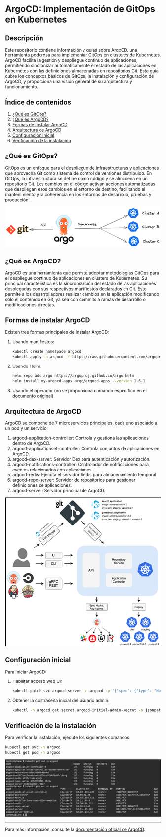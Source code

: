 # ArgoCD: Implementación de GitOps en Kubernetes

## Descripción

Este repositorio contiene información y guías sobre ArgoCD, una herramienta poderosa para implementar GitOps en clústeres de Kubernetes. ArgoCD facilita la gestión y despliegue continuo de aplicaciones, permitiendo sincronizar automáticamente el estado de las aplicaciones en Kubernetes con las definiciones almacenadas en repositorios Git. Esta guía cubre los conceptos básicos de GitOps, la instalación y configuración de ArgoCD, y proporciona una visión general de su arquitectura y funcionamiento.

## Índice de contenidos
1. [¿Qué es GitOps?](#qué-es-gitops)
2. [¿Qué es ArgoCD?](#qué-es-argocd)
3. [Formas de instalar ArgoCD](#formas-de-instalar-argocd)
4. [Arquitectura de ArgoCD](#arquitectura-de-argocd)
5. [Configuración inicial](#configuración-inicial)
6. [Verificación de la instalación](#verificación-de-la-instalación)

## ¿Qué es GitOps?

GitOps es un enfoque para el despliegue de infraestructuras y aplicaciones que aprovecha Git como sistema de control de versiones distribuido. En GitOps, la infraestructura se define como código y se almacena en un repositorio Git. Los cambios en el código activan acciones automatizadas que despliegan esos cambios en el entorno de destino, facilitando el mantenimiento y la coherencia en los entornos de desarrollo, pruebas y producción.

![Diagrama GitOps](https://github.com/Andherson333333/k8s/blob/main/Instalacion%20ArgoCD/imagenes/argocd-sync-flow.png)

## ¿Qué es ArgoCD?

ArgoCD es una herramienta que permite adoptar metodologías GitOps para el despliegue continuo de aplicaciones en clústers de Kubernetes. Su principal característica es la sincronización del estado de las aplicaciones desplegadas con sus respectivos manifiestos declarados en Git. Esto permite a los desarrolladores realizar cambios en la aplicación modificando solo el contenido en Git, ya sea con commits a ramas de desarrollo o modificaciones directas.

## Formas de instalar ArgoCD

Existen tres formas principales de instalar ArgoCD:

1. Usando manifiestos:
   ```bash
   kubectl create namespace argocd
   kubectl apply -n argocd -f https://raw.githubusercontent.com/argoproj/argo-cd/stable/manifests/install.yaml
   ```

2. Usando Helm:
   ```bash
   helm repo add argo https://argoproj.github.io/argo-helm
   helm install my-argocd-apps argo/argocd-apps --version 1.6.1
   ```

3. Usando el operador (no se proporciona comando específico en el documento original)

## Arquitectura de ArgoCD

ArgoCD se compone de 7 microservicios principales, cada uno asociado a un pod y un servicio:

1. argocd-application-controller: Controla y gestiona las aplicaciones dentro de ArgoCD.
2. argocd-applicationset-controller: Controla conjuntos de aplicaciones en ArgoCD.
3. argocd-dex-server: Servidor Dex para autenticación y autorización.
4. argocd-notifications-controller: Controlador de notificaciones para eventos relacionados con aplicaciones.
5. argocd-redis: Ejecuta el servidor Redis para almacenamiento temporal.
6. argocd-repo-server: Servidor de repositorios para gestionar definiciones de aplicaciones.
7. argocd-server: Servidor principal de ArgoCD.

![Arquitectura de ArgoCD](https://github.com/Andherson333333/k8s/blob/main/Instalacion%20ArgoCD/imagenes/argocd-archictectura.PNG)

## Configuración inicial

Para iniciar ArgoCD:

1. Habilitar acceso web UI:
   ```bash
   kubectl patch svc argocd-server -n argocd -p '{"spec": {"type": "NodePort"}}'
   ```

2. Obtener la contraseña inicial del usuario admin:
   ```bash
   kubectl -n argocd get secret argocd-initial-admin-secret -o jsonpath="{.data.password}" | base64 -d; echo
   ```

## Verificación de la instalación

Para verificar la instalación, ejecute los siguientes comandos:

```bash
kubectl get svc -n argocd
kubectl get pod -n argocd
```

![Verificación de ArgoCD](https://github.com/Andherson333333/k8s/blob/main/Instalacion%20ArgoCD/imagenes/argocd-4.PNG)

---

Para más información, consulte la [documentación oficial de ArgoCD](https://argo-cd.readthedocs.io/en/stable/).


